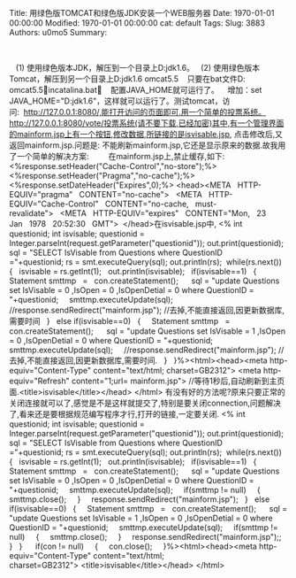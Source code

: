 Title: 用绿色版TOMCAT和绿色版JDK安装一个WEB服务器
Date: 1970-01-01 00:00:00
Modified: 1970-01-01 00:00:00
cat: default
Tags: 
Slug: 3883
Authors: u0mo5 
Summary: 

 


   (1) 使用绿色版本JDK，解压到一个目录上D:jdk1.6。   (2) 使用绿色版本Tomcat，解压到另一个目录上D:jdk1.6	omcat5.5    只要在bat文件D:	omcat5.5incatalina.bat，    配置JAVA_HOME就可运行了。    增加：set JAVA_HOME="D:jdk1.6"，这样就可以运行了。测试tomcat，访问:  http://127.0.0.1:8080/,能打开访问的页面即可.用一个简单的投票系统。http://127.0.0.1:8080/vote/投票系统(请不要下载,已经加密)其中,有一个管理界面的mainform.jsp上有一个按钮,修改数据,所链接的是isvisable.jsp, 点击修改后,又返回mainform.jsp.问题是: 不能刷新mainform.jsp,它还是显示原来的数据.故我用了一个简单的解决方案:         在mainform.jsp上,禁止缓存,如下:&lt;%response.setHeader("Cache-Control","no-store");%&gt;&lt;%response.setHeader("Pragma","no-cache");%&gt;&lt;%response.setDateHeader("Expires",0);%&gt;
&lt;head&gt;&lt;META   HTTP-EQUIV="pragma"   CONTENT="no-cache"&gt;   &lt;META   HTTP-EQUIV="Cache-Control"   CONTENT="no-cache,   must-revalidate"&gt;   &lt;META   HTTP-EQUIV="expires"   CONTENT="Mon,   23   Jan   1978   20:52:30   GMT"&gt;  &lt;/head&gt;在isvisable.jsp中,
&lt;% int questionid; int isvisable; questionid = Integer.parseInt(request.getParameter("questionid")); out.print(questionid); sql = "SELECT IsVisable from Questions where QuestionID ="+questionid; rs = smt.executeQuery(sql); out.println(rs);
 while(rs.next())  {   isvisable = rs.getInt(1);   out.println(isvisable);   if(isvisable==1)   {     Statement smttmp   =   con.createStatement();      sql = "update Questions set IsVisable = 0 ,IsOpen = 0 ,IsOpenDetial = 0 where QuestionID = "+questionid;     smttmp.executeUpdate(sql);     //response.sendRedirect("mainform.jsp"); //去掉,不能直接返回,因更新数据库,需要时间   }   else if(isvisable==0)   {     Statement smttmp   =   con.createStatement();      sql = "update Questions set IsVisable = 1 ,IsOpen = 0 ,IsOpenDetial = 0 where QuestionID = "+questionid;     smttmp.executeUpdate(sql);     //response.sendRedirect("mainform.jsp"); //去掉,不能直接返回,因更新数据库,需要时间.   }
  }%&gt;&lt;html&gt;&lt;head&gt;&lt;meta http-equiv="Content-Type" content="text/html; charset=GB2312"&gt; &lt;meta http-equiv="Refresh" content="1;url= mainform.jsp"&gt; //等待1秒后,自动刷新到主页面.&lt;title&gt;isvisable&lt;/title&gt;&lt;/head&gt;
&lt;/html&gt;
有没有好的方法呢?原来只要正常的关闭连接就可以了,感觉是不是这样就提交了,特别是要关闭connection,问题解决了,看来还是要根据规范编写程序才行,打开的链接,一定要关闭.
&lt;% int questionid; int isvisable; questionid = Integer.parseInt(request.getParameter("questionid")); out.print(questionid); sql = "SELECT IsVisable from Questions where QuestionID ="+questionid; rs = smt.executeQuery(sql); out.println(rs);
 while(rs.next())  {   isvisable = rs.getInt(1);   out.println(isvisable);   if(isvisable==1)   {     Statement smttmp   =   con.createStatement();      sql = "update Questions set IsVisable = 0 ,IsOpen = 0 ,IsOpenDetial = 0 where QuestionID = "+questionid;     smttmp.executeUpdate(sql);     if(smttmp != null)     {     smttmp.close();     }     response.sendRedirect("mainform.jsp");   }   else if(isvisable==0)   {     Statement smttmp   =   con.createStatement();      sql = "update Questions set IsVisable = 1 ,IsOpen = 0 ,IsOpenDetial = 0 where QuestionID = "+questionid;     smttmp.executeUpdate(sql);     if(smttmp != null)     {     smttmp.close();     }     response.sendRedirect("mainform.jsp");;   }
  }
     if(con != null)     {     con.close();     }%&gt;&lt;html&gt;&lt;head&gt;&lt;meta http-equiv="Content-Type" content="text/html; charset=GB2312"&gt; &lt;title&gt;isvisable&lt;/title&gt;&lt;/head&gt;
&lt;/html&gt;




